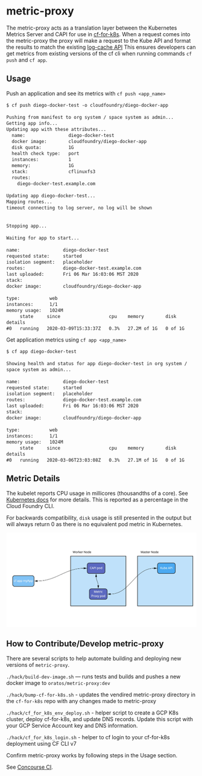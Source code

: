 # metric-proxy

The metric-proxy acts as a translation layer between the Kubernetes Metrics
Server and CAPI for use in
[cf-for-k8s](https://github.com/cloudfoundry/cf-for-k8s). When a request comes
into the metric-proxy the proxy will make a request to the Kube API and format
the results to match the existing [log-cache API](https://github.com/cloudfoundry/log-cache)
This ensures developers can get metrics from existing versions of the cf cli
when running commands `cf push` and  `cf app`.

## Usage

Push an application and see its metrics with `cf push <app_name>`
```
$ cf push diego-docker-test -o cloudfoundry/diego-docker-app

Pushing from manifest to org system / space system as admin...
Getting app info...
Updating app with these attributes...
  name:                diego-docker-test
  docker image:        cloudfoundry/diego-docker-app
  disk quota:          1G
  health check type:   port
  instances:           1
  memory:              1G
  stack:               cflinuxfs3
  routes:
    diego-docker-test.example.com

Updating app diego-docker-test...
Mapping routes...
timeout connecting to log server, no log will be shown


Stopping app...

Waiting for app to start...

name:                diego-docker-test
requested state:     started
isolation segment:   placeholder
routes:              diego-docker-test.example.com
last uploaded:       Fri 06 Mar 16:03:06 MST 2020
stack:
docker image:        cloudfoundry/diego-docker-app

type:           web
instances:      1/1
memory usage:   1024M
     state     since                  cpu    memory        disk      details
#0   running   2020-03-09T15:33:37Z   0.3%   27.2M of 1G   0 of 1G
```


Get application metrics using `cf app <app_name>`
```
$ cf app diego-docker-test

Showing health and status for app diego-docker-test in org system / space system as admin...

name:                diego-docker-test
requested state:     started
isolation segment:   placeholder
routes:              diego-docker-test.example.com
last uploaded:       Fri 06 Mar 16:03:06 MST 2020
stack:
docker image:        cloudfoundry/diego-docker-app

type:           web
instances:      1/1
memory usage:   1024M
     state     since                  cpu    memory        disk      details
#0   running   2020-03-06T23:03:08Z   0.3%   27.1M of 1G   0 of 1G
```

## Metric Details

The kubelet reports CPU usage in millicores (thousandths of a core). See
[Kubernetes docs](https://kubernetes.io/docs/concepts/configuration/manage-compute-resources-container/#meaning-of-cpu)
for more details. This is reported as a percentage in the Cloud Foundry CLI.

For backwards compatibility, `disk` usage is still presented in the output but
will always return 0 as there is no equivalent pod metric in Kubernetes.

![Image of API Flow](./docs/metric-proxy.jpg)


## How to Contribute/Develop metric-proxy

There are several scripts to help automate building and deploying new versions
of `metric-proxy`.

`./hack/build-dev-image.sh` — runs tests and builds and pushes a new docker image to
`oratos/metric-proxy:dev`

`./hack/bump-cf-for-k8s.sh` - updates the vendired metric-proxy
directory in the `cf-for-k8s` repo with any changes made to metric-proxy

`./hack/cf_for_k8s_env_deploy.sh` - helper script to create a GCP K8s cluster,
deploy cf-for-k8s, and update DNS records. Update this script with your GCP
Service Account key and DNS information.

`./hack/cf_for_k8s_login.sh` - helper to cf login to your cf-for-k8s
deployment using CF CLI v7

Confirm metric-proxy works by following steps in the Usage section.

See [Concourse CI](https://loggregator.ci.cf-app.com/teams/main/pipelines/metric-proxy).

